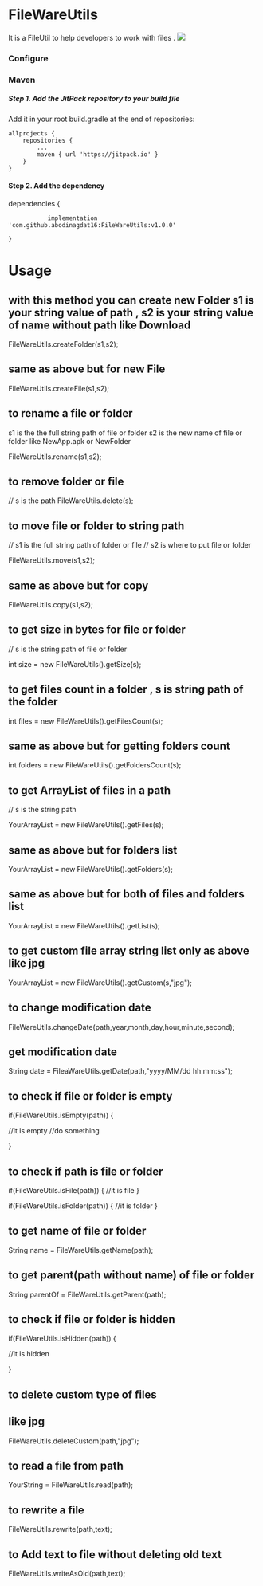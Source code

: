 # FileWareUtils
 It is a FileUtil to help developers to work with files .
 [![](https://jitpack.io/v/abodinagdat16/FileWareUtils.svg)](https://jitpack.io/#abodinagdat16/FileWareUtils)
 ### Configure
 ### Maven
 ##### Step 1. Add the JitPack repository to your build file
   Add it in your root build.gradle at the end of repositories:

	allprojects {
		repositories {
			...
			maven { url 'https://jitpack.io' }
		}
	}
 
 
 #### Step 2. Add the dependency
 
 dependencies {
 
	           implementation 'com.github.abodinagdat16:FileWareUtils:v1.0.0'
         
	}
 
 
 #  Usage

## with this method you can create new Folder s1 is your string value of path , s2 is your string value of name without path like Download

FileWareUtils.createFolder(s1,s2);


## same as above but for new File

FileWareUtils.createFile(s1,s2);

## to rename a file or folder
 s1 is the the full string path of file or folder
 s2 is the new name of file or folder like NewApp.apk or NewFolder

FileWareUtils.rename(s1,s2);

## to remove folder or file
// s is the path
FileWareUtils.delete(s);

## to move file or folder to string path
// s1 is the full string path of folder or file
// s2 is where to put file or folder



FileWareUtils.move(s1,s2);

## same as above but for copy

FileWareUtils.copy(s1,s2);


## to get size in bytes for file or folder
// s is the string path of file or folder

int size = new FileWareUtils().getSize(s);


## to get files count in a folder , s is string path of the folder


int files = new FileWareUtils().getFilesCount(s);

## same as above but for getting folders count


int folders = new FileWareUtils().getFoldersCount(s);


## to get ArrayList<String> of files in a path
// s is the string path


YourArrayList = new FileWareUtils().getFiles(s);


## same as above but for folders list

YourArrayList = new FileWareUtils().getFolders(s);


## same as above but for both of files and folders list


YourArrayList = new FileWareUtils().getList(s);


## to get custom file array string list only as above like jpg
YourArrayList = new FileWareUtils().getCustom(s,"jpg");



## to change modification date

FileWareUtils.changeDate(path,year,month,day,hour,minute,second);


## get modification date

String date = FileaWareUtils.getDate(path,"yyyy/MM/dd hh:mm:ss");

## to check if file or folder is empty


if(FileWareUtils.isEmpty(path)) {

//it is empty
//do something

}



## to check if path is file or folder


if(FileWareUtils.isFile(path)) {
//it is file
}

if(FileWareUtils.isFolder(path)) {
//it is folder
}


## to get name of file or folder

String name = FileWareUtils.getName(path);

## to get parent(path without name) of file or folder

String parentOf = FileWareUtils.getParent(path);


## to check if file or folder is hidden


if(FileWareUtils.isHidden(path)) {

//it is hidden

}


## to delete custom type of files
## like jpg

FileWareUtils.deleteCustom(path,"jpg");

## to read a file from path


YourString = FileWareUtils.read(path);

## to rewrite a file

FileWareUtils.rewrite(path,text);

## to Add text to file without deleting old text

FileWareUtils.writeAsOld(path,text);
